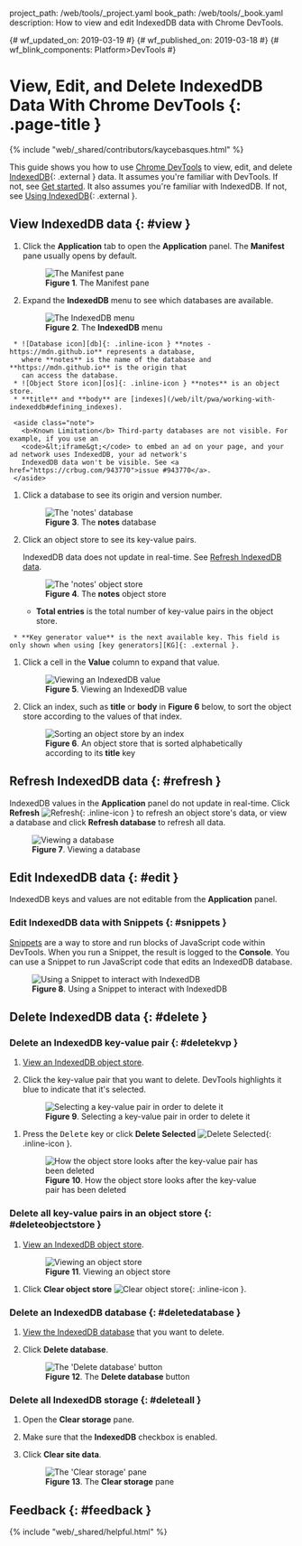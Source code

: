 project_path: /web/tools/_project.yaml
book_path: /web/tools/_book.yaml
description: How to view and edit IndexedDB data with Chrome DevTools.

{# wf_updated_on: 2019-03-19 #}
{# wf_published_on: 2019-03-18 #}
{# wf_blink_components: Platform>DevTools #}

# View, Edit, and Delete IndexedDB Data With Chrome DevTools {: .page-title }

{% include "web/_shared/contributors/kaycebasques.html" %}

[API]: https://developer.mozilla.org/en-US/docs/Web/API/IndexedDB_API
[IDB]: https://developer.mozilla.org/en-US/docs/Web/API/IndexedDB_API/Using_IndexedDB

This guide shows you how to use [Chrome DevTools](/web/tools/chrome-devtools/) to view, edit,
and delete [IndexedDB][API]{: .external } data. It assumes you're familiar with DevTools. If not,
see [Get started](/web/tools/chrome-devtools/#start). It also assumes you're familiar with
IndexedDB. If not, see [Using IndexedDB][IDB]{: .external }.

## View IndexedDB data {: #view }

1. Click the **Application** tab to open the **Application** panel. The **Manifest** pane
   usually opens by default.

     <figure>
       <img src="/web/tools/chrome-devtools/storage/imgs/manifest.png"
            alt="The Manifest pane"/>
       <figcaption>
         <b>Figure 1</b>. The Manifest pane
       </figcaption>
     </figure>

1. Expand the **IndexedDB** menu to see which databases are available.

     <figure>
       <img src="/web/tools/chrome-devtools/storage/imgs/idbmenu.png"
            alt="The IndexedDB menu"/>
       <figcaption>
         <b>Figure 2</b>. The <b>IndexedDB</b> menu
       </figcaption>
     </figure>

[db]: /web/tools/chrome-devtools/images/shared/database.png
[os]: /web/tools/chrome-devtools/images/shared/objectstore.png

     * ![Database icon][db]{: .inline-icon } **notes - https://mdn.github.io** represents a database,
       where **notes** is the name of the database and **https://mdn.github.io** is the origin that
       can access the database.
     * ![Object Store icon][os]{: .inline-icon } **notes** is an object store.
     * **title** and **body** are [indexes](/web/ilt/pwa/working-with-indexeddb#defining_indexes).

     <aside class="note">
       <b>Known Limitation</b> Third-party databases are not visible. For example, if you use an
       <code>&lt;iframe&gt;</code> to embed an ad on your page, and your ad network uses IndexedDB, your ad network's
       IndexedDB data won't be visible. See <a href="https://crbug.com/943770">issue #943770</a>.
     </aside>

1. Click a database to see its origin and version number.

     <figure>
       <img src="/web/tools/chrome-devtools/storage/imgs/idbdatabase.png"
            alt="The 'notes' database"/>
       <figcaption>
         <b>Figure 3</b>. The <b>notes</b> database
       </figcaption>
     </figure>

1. Click an object store to see its key-value pairs.

     <aside class="caution">
       IndexedDB data does not update in real-time. See <a href="refresh">Refresh
       IndexedDB data</a>.
     </aside>

     <figure>
       <img src="/web/tools/chrome-devtools/storage/imgs/idbobjectstore.png"
            alt="The 'notes' object store"/>
       <figcaption>
         <b>Figure 4</b>. The <b>notes</b> object store
       </figcaption>
     </figure>

     * **Total entries** is the total number of key-value pairs in the object store.

[KG]: https://developer.mozilla.org/en-US/docs/Web/API/IndexedDB_API/Basic_Concepts_Behind_IndexedDB#gloss_keygenerator

     * **Key generator value** is the next available key. This field is only shown when using [key generators][KG]{: .external }.

1. Click a cell in the **Value** column to expand that value.

     <figure>
       <img src="/web/tools/chrome-devtools/storage/imgs/idbvalue.png"
            alt="Viewing an IndexedDB value"/>
       <figcaption>
         <b>Figure 5</b>. Viewing an IndexedDB value
       </figcaption>
     </figure>

1. Click an index, such as **title** or **body** in **Figure 6** below, to sort the object store according
   to the values of that index.

     <figure>
       <img src="/web/tools/chrome-devtools/storage/imgs/idbindex.png"
            alt="Sorting an object store by an index"/>
       <figcaption>
         <b>Figure 6</b>. An object store that is sorted alphabetically according to its <b>title</b> key
       </figcaption>
     </figure>

## Refresh IndexedDB data {: #refresh }

IndexedDB values in the **Application** panel do not update in real-time. Click **Refresh**
![Refresh](/web/tools/chrome-devtools/images/shared/reload.png){: .inline-icon } to refresh an
object store's data, or view a database and click **Refresh database** to refresh all data.

<figure>
  <img src="/web/tools/chrome-devtools/storage/imgs/idbdatabase.png"
       alt="Viewing a database"/>
  <figcaption>
    <b>Figure 7</b>. Viewing a database
  </figcaption>
</figure>

## Edit IndexedDB data {: #edit }

IndexedDB keys and values are not editable from the **Application** panel.

### Edit IndexedDB data with Snippets {: #snippets }

[Snippets](/web/tools/chrome-devtools/snippets) are a way to store and run blocks of JavaScript code
within DevTools. When you run a Snippet, the result is logged to the **Console**. You can use a
Snippet to run JavaScript code that edits an IndexedDB database.

<figure>
  <img src="/web/tools/chrome-devtools/storage/imgs/idbsnippet.png"
       alt="Using a Snippet to interact with IndexedDB"/>
  <figcaption>
    <b>Figure 8</b>. Using a Snippet to interact with IndexedDB
  </figcaption>
</figure>

## Delete IndexedDB data {: #delete }

### Delete an IndexedDB key-value pair {: #deletekvp }

1. [View an IndexedDB object store](#view).
1. Click the key-value pair that you want to delete. DevTools highlights it blue to indicate
   that it's selected.

     <figure>
       <img src="/web/tools/chrome-devtools/storage/imgs/idbkvp1.png"
            alt="Selecting a key-value pair in order to delete it"/>
       <figcaption>
         <b>Figure 9</b>. Selecting a key-value pair in order to delete it
       </figcaption>
     </figure>

[delete]: /web/tools/chrome-devtools/images/shared/delete.png

1. Press the <kbd>Delete</kbd> key or click **Delete Selected**
   ![Delete Selected][delete]{: .inline-icon }.

     <figure>
       <img src="/web/tools/chrome-devtools/storage/imgs/idbkvp2.png"
            alt="How the object store looks after the key-value pair has been deleted"/>
       <figcaption>
         <b>Figure 10</b>. How the object store looks after the key-value pair has been deleted
       </figcaption>
     </figure>

### Delete all key-value pairs in an object store {: #deleteobjectstore }

1. [View an IndexedDB object store](#view).

     <figure>
       <img src="/web/tools/chrome-devtools/storage/imgs/idbobjectstore.png"
            alt="Viewing an object store"/>
       <figcaption>
         <b>Figure 11</b>. Viewing an object store
       </figcaption>
     </figure>

[clear]: /web/tools/chrome-devtools/images/shared/clear.png

1. Click **Clear object store** ![Clear object store][clear]{: .inline-icon }.

### Delete an IndexedDB database {: #deletedatabase }

1. [View the IndexedDB database](#view) that you want to delete.
1. Click **Delete database**.

     <figure>
       <img src="/web/tools/chrome-devtools/storage/imgs/idbdatabase.png"
            alt="The 'Delete database' button"/>
       <figcaption>
         <b>Figure 12</b>. The <b>Delete database</b> button
       </figcaption>
     </figure>

### Delete all IndexedDB storage {: #deleteall }

1. Open the **Clear storage** pane.

1. Make sure that the **IndexedDB** checkbox is enabled.

1. Click **Clear site data**.

     <figure>
       <img src="/web/tools/chrome-devtools/storage/imgs/idbclearstorage.png"
            alt="The 'Clear storage' pane"/>
       <figcaption>
         <b>Figure 13</b>. The <b>Clear storage</b> pane
       </figcaption>
     </figure>

## Feedback {: #feedback }

{% include "web/_shared/helpful.html" %}
